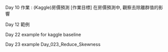 Day 10 作業 : (Kaggle)房價預測 [作業目標] 在房價預測中, 觀察去除離群值的影響

Day 12 範例

Day 22 example for kaggle baseline

Day 23 example Day_023_Reduce_Skewness
